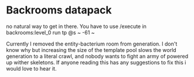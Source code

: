 ﻿# Backrooms datapack

no natural way to get in there. You have to use /execute in backrooms:level_0 run tp @s ~ -61 ~

Currently I removed the entity-bacterium room from generation. I don't know why but increasing the size of the template pool slows the world generation to a literal crawl, and nobody wants to fight an army of powered up wither skeletons. 
If anyone reading this has any suggestions to fix this i would love to hear it.